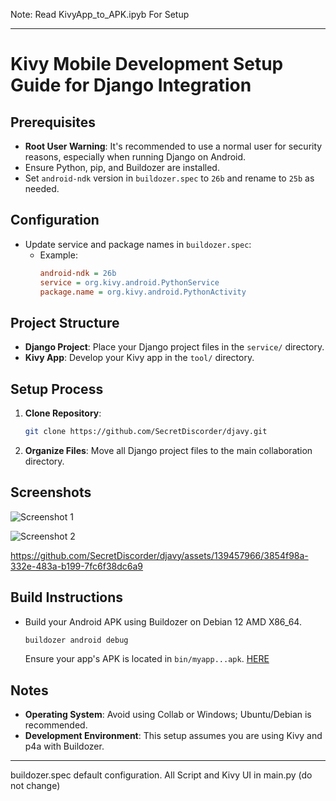 Note: Read KivyApp_to_APK.ipyb For Setup

---

# Kivy Mobile Development Setup Guide for Django Integration

## Prerequisites

- **Root User Warning**: It's recommended to use a normal user for security reasons, especially when running Django on Android.
- Ensure Python, pip, and Buildozer are installed.
- Set `android-ndk` version in `buildozer.spec` to `26b` and rename to `25b` as needed.

## Configuration

- Update service and package names in `buildozer.spec`:
  - Example:
    ```ini
    android-ndk = 26b
    service = org.kivy.android.PythonService
    package.name = org.kivy.android.PythonActivity
    ```

## Project Structure

- **Django Project**: Place your Django project files in the `service/` directory.
- **Kivy App**: Develop your Kivy app in the `tool/` directory.

## Setup Process

1. **Clone Repository**: 
   ```bash
   git clone https://github.com/SecretDiscorder/djavy.git
   ```

2. **Organize Files**: 
   Move all Django project files to the main collaboration directory.

## Screenshots

![Screenshot 1](https://github.com/SecretDiscorder/djavy/assets/139457966/d192a606-b0ba-4244-84bf-6157f881608a)

![Screenshot 2](https://github.com/SecretDiscorder/djavy/assets/139457966/c15e8f9e-db3c-4d54-a4d3-aff8b9916ffb)


https://github.com/SecretDiscorder/djavy/assets/139457966/3854f98a-332e-483a-b199-7fc6f38dc6a9


## Build Instructions

- Build your Android APK using Buildozer on Debian 12 AMD X86_64.

   ```bash
   buildozer android debug
   ```

   Ensure your app's APK is located in `bin/myapp...apk`. [HERE](https://drive.sma1pecangaan.sch.id:9001/s/ifMmQoXmgJ8AXKc)

## Notes

- **Operating System**: Avoid using Collab or Windows; Ubuntu/Debian is recommended.
- **Development Environment**: This setup assumes you are using Kivy and p4a with Buildozer.

---

buildozer.spec default configuration. All Script and Kivy UI in main.py (do not change)
